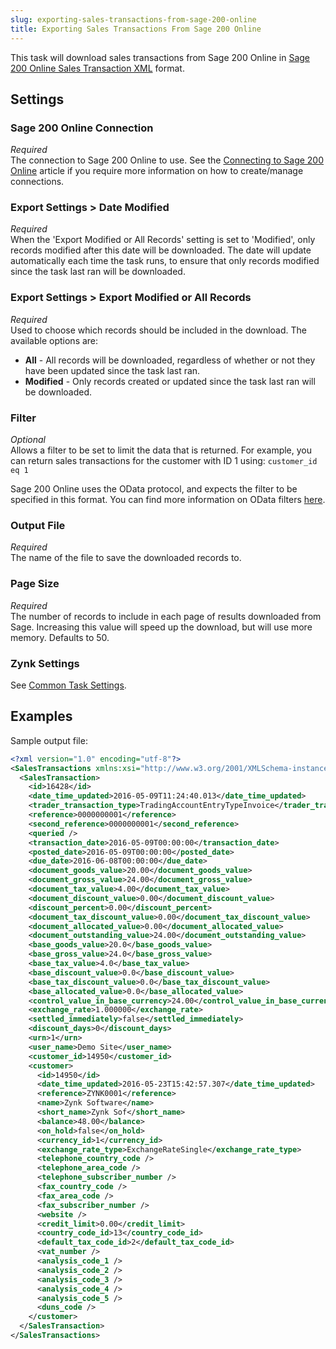 ```yaml
---
slug: exporting-sales-transactions-from-sage-200-online
title: Exporting Sales Transactions From Sage 200 Online
---
```

This task will download sales transactions from Sage 200 Online in [Sage 200 Online Sales Transaction XML](sage-200-online-sales-transaction-xml) format.

## Settings
### Sage 200 Online Connection
_Required_  
The connection to Sage 200 Online to use. See the [Connecting to Sage 200 Online](connecting-to-sage-200-online) article if you require more information on how to create/manage connections.

### Export Settings > Date Modified
_Required_  
When the 'Export Modified or All Records' setting is set to 'Modified', only records modified after this date will be downloaded. The date will update automatically each time the task runs, to ensure that only records modified since the task last ran will be downloaded.

### Export Settings > Export Modified or All Records
_Required_  
Used to choose which records should be included in the download. The available options are:

* __All__ - All records will be downloaded, regardless of whether or not they have been updated since the task last ran.
* __Modified__ - Only records created or updated since the task last ran will be downloaded.

### Filter
_Optional_  
Allows a filter to be set to limit the data that is returned. For example, you can return sales transactions for the customer with ID 1 using: `customer_id eq 1`

Sage 200 Online uses the OData protocol, and expects the filter to be specified in this format. You can find more information on OData filters [here](http://www.odata.org/getting-started/basic-tutorial/#queryData).

### Output File
_Required_  
The name of the file to save the downloaded records to.

### Page Size
_Required_  
The number of records to include in each page of results downloaded from Sage. Increasing this value will speed up the download, but will use more memory. Defaults to 50.

### Zynk Settings
See [Common Task Settings](common-task-settings).

## Examples
Sample output file:
```xml
<?xml version="1.0" encoding="utf-8"?>
<SalesTransactions xmlns:xsi="http://www.w3.org/2001/XMLSchema-instance" xmlns:xsd="http://www.w3.org/2001/XMLSchema">
  <SalesTransaction>
    <id>16428</id>
    <date_time_updated>2016-05-09T11:24:40.013</date_time_updated>
    <trader_transaction_type>TradingAccountEntryTypeInvoice</trader_transaction_type>
    <reference>0000000001</reference>
    <second_reference>0000000001</second_reference>
    <queried />
    <transaction_date>2016-05-09T00:00:00</transaction_date>
    <posted_date>2016-05-09T00:00:00</posted_date>
    <due_date>2016-06-08T00:00:00</due_date>
    <document_goods_value>20.00</document_goods_value>
    <document_gross_value>24.00</document_gross_value>
    <document_tax_value>4.00</document_tax_value>
    <document_discount_value>0.00</document_discount_value>
    <discount_percent>0.00</discount_percent>
    <document_tax_discount_value>0.00</document_tax_discount_value>
    <document_allocated_value>0.00</document_allocated_value>
    <document_outstanding_value>24.00</document_outstanding_value>
    <base_goods_value>20.0</base_goods_value>
    <base_gross_value>24.0</base_gross_value>
    <base_tax_value>4.0</base_tax_value>
    <base_discount_value>0.0</base_discount_value>
    <base_tax_discount_value>0.0</base_tax_discount_value>
    <base_allocated_value>0.0</base_allocated_value>
    <control_value_in_base_currency>24.00</control_value_in_base_currency>
    <exchange_rate>1.000000</exchange_rate>
    <settled_immediately>false</settled_immediately>
    <discount_days>0</discount_days>
    <urn>1</urn>
    <user_name>Demo Site</user_name>
    <customer_id>14950</customer_id>
    <customer>
      <id>14950</id>
      <date_time_updated>2016-05-23T15:42:57.307</date_time_updated>
      <reference>ZYNK0001</reference>
      <name>Zynk Software</name>
      <short_name>Zynk Sof</short_name>
      <balance>48.00</balance>
      <on_hold>false</on_hold>
      <currency_id>1</currency_id>
      <exchange_rate_type>ExchangeRateSingle</exchange_rate_type>
      <telephone_country_code />
      <telephone_area_code />
      <telephone_subscriber_number />
      <fax_country_code />
      <fax_area_code />
      <fax_subscriber_number />
      <website />
      <credit_limit>0.00</credit_limit>
      <country_code_id>13</country_code_id>
      <default_tax_code_id>2</default_tax_code_id>
      <vat_number />
      <analysis_code_1 />
      <analysis_code_2 />
      <analysis_code_3 />
      <analysis_code_4 />
      <analysis_code_5 />
      <duns_code />
    </customer>
  </SalesTransaction>
</SalesTransactions>
```
